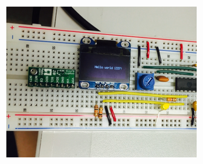 ![](https://github.com/jongwoo-Lee/ME433_Advanced-Mechatronics/blob/master/HW4/oled.X/IMG_0221%20copy.jpg)
